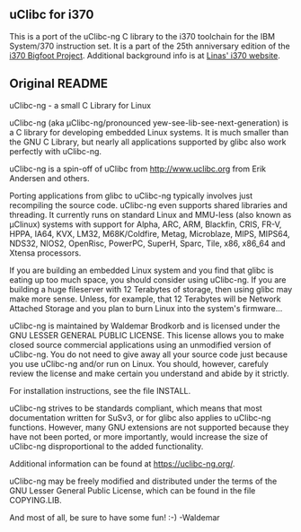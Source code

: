 uClibc for i370
---------------
This is a port of the uClibc-ng C library to the i370 toolchain for the
IBM System/370 instruction set. It is a part of the 25th anniversary
edition of the [i370 Bigfoot Project](https://github.com/linas/i370-bigfoot).
Additional background info is at
[Linas' i370 website](https://linas.org/linux/i370/i370.html).

Original README
---------------
  uClibc-ng - a small C Library for Linux

uClibc-ng (aka µClibc-ng/pronounced yew-see-lib-see-next-generation) is a C
library for developing embedded Linux systems. It is much smaller than the GNU
C Library, but nearly all applications supported by glibc also work perfectly
with uClibc-ng.

uClibc-ng is a spin-off of uClibc from http://www.uclibc.org from Erik Andersen
and others.

Porting applications from glibc to uClibc-ng typically involves just
recompiling the source code.  uClibc-ng even supports shared libraries and
threading. It currently runs on standard Linux and MMU-less (also known as
µClinux) systems with support for Alpha, ARC, ARM, Blackfin, CRIS, FR-V, HPPA,
IA64, KVX, LM32, M68K/Coldfire, Metag, Microblaze, MIPS, MIPS64, NDS32, NIOS2,
OpenRisc, PowerPC, SuperH, Sparc, Tile, x86, x86_64 and Xtensa processors.

If you are building an embedded Linux system and you find that glibc is eating
up too much space, you should consider using uClibc-ng.  If you are building a
huge fileserver with 12 Terabytes of storage, then using glibc may make more
sense.  Unless, for example, that 12 Terabytes will be Network Attached Storage
and you plan to burn Linux into the system's firmware...

uClibc-ng is maintained by Waldemar Brodkorb and is licensed under the GNU
LESSER GENERAL PUBLIC LICENSE. This license allows you to make closed source
commercial applications using an unmodified version of uClibc-ng. You do not
need to give away all your source code just because you use uClibc-ng and/or
run on Linux. You should, however, carefuly review the license and make certain
you understand and abide by it strictly.

For installation instructions, see the file INSTALL.

uClibc-ng strives to be standards compliant, which means that most
documentation written for SuSv3, or for glibc also applies to uClibc-ng
functions.  However, many GNU extensions are not supported because they have
not been ported, or more importantly, would increase the size of uClibc-ng
disproportional to the added functionality.

Additional information can be found at https://uclibc-ng.org/.

uClibc-ng may be freely modified and distributed under the terms of the GNU
Lesser General Public License, which can be found in the file COPYING.LIB.

And most of all, be sure to have some fun! :-)
 -Waldemar

